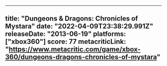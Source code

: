 
---
title: "Dungeons & Dragons: Chronicles of Mystara"
date: "2022-04-09T23:38:29.991Z"
releaseDate: "2013-06-19"
platforms: ["xbox360"]
score: 77
metacriticLink: "https://www.metacritic.com/game/xbox-360/dungeons-dragons-chronicles-of-mystara"
---
